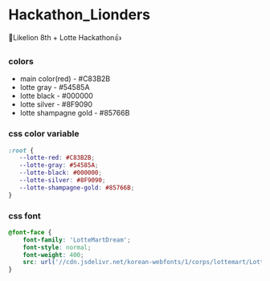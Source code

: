 # Hackathon_Lionders

🦁Likelion 8th + Lotte Hackathon👍


### colors

- main color(red) - #C83B2B </br>
- lotte gray - #54585A </br>
- lotte black - #000000 </br>
- lotte silver - #8F9090 </br>
- lotte shampagne gold - #85766B </br>

### css color variable

 ~~~css
:root {
    --lotte-red: #C83B2B;
    --lotte-gray: #54585A;
    --lotte-black: #000000;
    --lotte-silver: #8F9090;
    --lotte-shampagne-gold: #85766B;
}
~~~

### css font

~~~css
@font-face {
    font-family: 'LotteMartDream';
    font-style: normal;
    font-weight: 400;
    src: url('//cdn.jsdelivr.net/korean-webfonts/1/corps/lottemart/LotteMartDream/LotteMartDreamMedium.woff2') format('woff2'), url('//cdn.jsdelivr.net/korean-webfonts/1/corps/lottemart/LotteMartDream/LotteMartDreamMedium.woff') format('woff');
}
~~~
